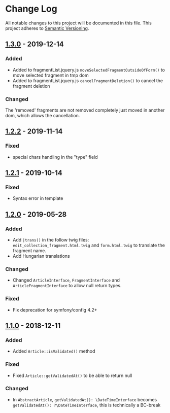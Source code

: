 # Change Log
All notable changes to this project will be documented in this file.
This project adheres to [Semantic Versioning](http://semver.org/).

## [1.3.0](https://github.com/sonata-project/SonataArticleBundle/compare/1.2.2...1.3.0) - 2019-12-14
### Added
- Added to fragmentList.jquery.js `moveSelectedFragmentOutsideOfForm()` to move selected fragment in tmp dom
- Added to fragmentList.jquery.js `cancelFragmentDeletion()`  to cancel the fragment deletion

### Changed
The 'removed' fragments are not removed completely just moved in another dom,
which allows the cancellation.

## [1.2.2](https://github.com/sonata-project/SonataArticleBundle/compare/1.2.1...1.2.2) - 2019-11-14
### Fixed
- special chars handling in the "type" field

## [1.2.1](https://github.com/sonata-project/SonataArticleBundle/compare/1.2.0...1.2.1) - 2019-10-14
### Fixed
- Syntax error in template

## [1.2.0](https://github.com/sonata-project/SonataArticleBundle/compare/1.1.0...1.2.0) - 2019-05-28

### Added
- Add `|trans()` in the follow twig files: `edit_collection_fragment.html.twig`
  and `form.html.twig` to translate the fragment name.
- Add Hungarian translations

### Changed
- Changed `ArticleInterface`, `FragmentInterface` and
`ArticleFragmentInterface` to allow null return types.

### Fixed
- Fix deprecation for symfony/config 4.2+

## [1.1.0](https://github.com/sonata-project/SonataArticleBundle/compare/1.0.0...1.1.0) - 2018-12-11
### Added
- Added `Article::isValidated()` method

### Fixed
- Fixed `Article::getValidatedAt()` to be able to return null

### Changed
- In `AbstractArticle`, `getValidatedAt(): \DateTimeInterface` becomes
  `getValidatedAt(): ?\DateTimeInterface`, this is technically a BC-break
